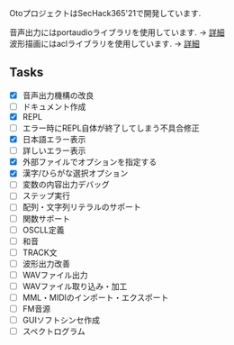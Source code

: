OtoプロジェクトはSecHack365'21で開発しています.  

音声出力にはportaudioライブラリを使用しています. -> [詳細](https://github.com/PortAudio/portaudio)  
波形描画にはaclライブラリを使用しています. -> [詳細](http://essen.osask.jp/?aclib05)  

## Tasks
- [x] 音声出力機構の改良
- [ ] ドキュメント作成
- [x] REPL
- [ ] エラー時にREPL自体が終了してしまう不具合修正
- [x] 日本語エラー表示
- [ ] 詳しいエラー表示
- [x] 外部ファイルでオプションを指定する
- [x] 漢字/ひらがな選択オプション
- [ ] 変数の内容出力デバッグ
- [ ] ステップ実行
- [ ] 配列・文字列リテラルのサポート
- [ ] 関数サポート
- [ ] OSCLL定義
- [ ] 和音
- [ ] TRACK文
- [ ] 波形出力改善
- [ ] WAVファイル出力
- [ ] WAVファイル取り込み・加工
- [ ] MML・MIDIのインポート・エクスポート
- [ ] FM音源
- [ ] GUIソフトシンセ作成
- [ ] スペクトログラム